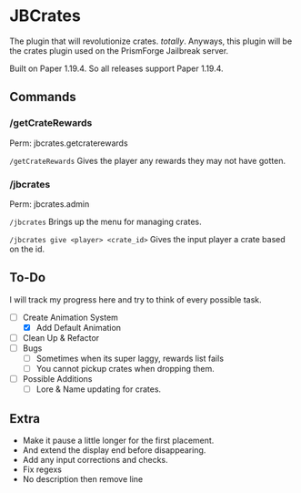 # JBCrates

The plugin that will revolutionize crates. *totally*. Anyways, this plugin will be the crates plugin used on the PrismForge Jailbreak server. 

Built on Paper 1.19.4. So all releases support Paper 1.19.4.
## Commands


### /getCrateRewards
Perm: jbcrates.getcraterewards

`/getCrateRewards` Gives the player any rewards they may not have gotten.

### /jbcrates 
Perm: jbcrates.admin

`/jbcrates` Brings up the menu for managing crates.

`/jbcrates give <player> <crate_id>` Gives the input player a crate based on the id.

## To-Do
I will track my progress here and try to think of every possible task.
- [ ] Create Animation System
  - [X] Add Default Animation
- [ ] Clean Up & Refactor
- [ ] Bugs
  - [ ] Sometimes when its super laggy, rewards list fails
  - [ ] You cannot pickup crates when dropping them.
- [ ] Possible Additions
  - [ ] Lore & Name updating for crates.

## Extra

* Make it pause a little longer for the first placement.
* And extend the display end before disappearing.
* Add any input corrections and checks.
* Fix regexs
* No description then remove line